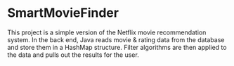 # SmartMovieFinder

This project is a simple version of the Netflix movie recommendation system. In the back end, Java reads movie & rating data from the database and store them in a HashMap structure. Filter algorithms are then applied to the data and pulls out the results for the user.
